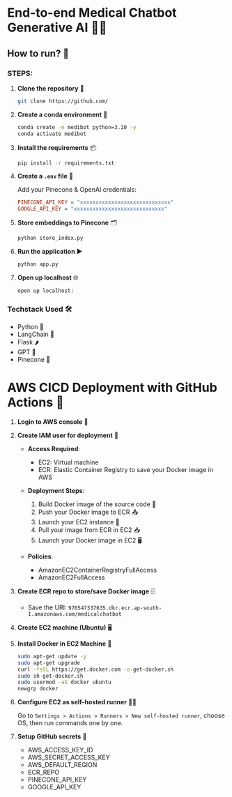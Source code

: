 # End-to-end Medical Chatbot Generative AI 🤖💬

## How to run? 🚀

### STEPS:

1. **Clone the repository** 📂

    ```bash
    git clone https://github.com/
    ```

2. **Create a conda environment** 🐍

    ```bash
    conda create -n medibot python=3.10 -y
    conda activate medibot
    ```

3. **Install the requirements** 📦

    ```bash
    pip install -r requirements.txt
    ```

4. **Create a `.env` file** 📝

    Add your Pinecone & OpenAI credentials:

    ```ini
    PINECONE_API_KEY = "xxxxxxxxxxxxxxxxxxxxxxxxxxxxx"
    GOOGLE_API_KEY = "xxxxxxxxxxxxxxxxxxxxxxxxxxxxx"
    ```

5. **Store embeddings to Pinecone** 🗂️

    ```bash
    python store_index.py
    ```

6. **Run the application** ▶️

    ```bash
    python app.py
    ```

7. **Open up localhost** 🌐

    ```bash
    open up localhost:
    ```

### Techstack Used 🛠️

- Python 🐍
- LangChain 🔗
- Flask 🌶️
- GPT 🧠
- Pinecone 🌲

# AWS CICD Deployment with GitHub Actions 🚀

1. **Login to AWS console** 🔑

2. **Create IAM user for deployment** 👤

    - **Access Required**:
        - EC2: Virtual machine
        - ECR: Elastic Container Registry to save your Docker image in AWS

    - **Deployment Steps**:
        1. Build Docker image of the source code 🐳
        2. Push your Docker image to ECR 📤
        3. Launch your EC2 instance 🚀
        4. Pull your image from ECR in EC2 📥
        5. Launch your Docker image in EC2 🖥️

    - **Policies**:
        - AmazonEC2ContainerRegistryFullAccess
        - AmazonEC2FullAccess

3. **Create ECR repo to store/save Docker image** 🗄️

    - Save the URI: `970547337635.dkr.ecr.ap-south-1.amazonaws.com/medicalchatbot`

4. **Create EC2 machine (Ubuntu)** 🖥️

5. **Install Docker in EC2 Machine** 🐳

    ```bash
    sudo apt-get update -y
    sudo apt-get upgrade
    curl -fsSL https://get.docker.com -o get-docker.sh
    sudo sh get-docker.sh
    sudo usermod -aG docker ubuntu
    newgrp docker
    ```

6. **Configure EC2 as self-hosted runner** 🏃‍♂️

    Go to `Settings > Actions > Runners > New self-hosted runner`, choose OS, then run commands one by one.

7. **Setup GitHub secrets** 🔐

    - AWS_ACCESS_KEY_ID
    - AWS_SECRET_ACCESS_KEY
    - AWS_DEFAULT_REGION
    - ECR_REPO
    - PINECONE_API_KEY
    - GOOGLE_API_KEY
